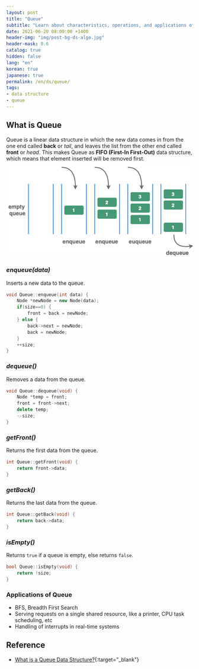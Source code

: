 ```yaml
---
layout: post
title: "Queue"
subtitle: "Learn about characteristics, operations, and applications of Queue"
date: 2021-06-20 08:00:00 +1400
header-img: "img/post-bg-ds-algo.jpg"
header-mask: 0.6
catalog: true
hidden: false
lang: "en"
korean: true
japanese: true
permalink: /en/ds/queue/
tags:
- data structure
- queue
---
```


## What is Queue

Queue is a linear data structure in which the new data comes in from the one end called **back** or _tail_, and leaves the list
from the other end called **front** or _head_. This makes Queue as **FIFO (First-In First-Out)** data structure, which means that element inserted will be removed first.

![queue figure](/img/in-post/devouring/week3/queue1.png)

### _enqueue(data)_
Inserts a new data to the queue.

```cpp
void Queue::enqueue(int data) {
    Node *newNode = new Node(data);
    if(size==0) {
        front = back = newNode;
    } else {
        back->next = newNode;
        back = newNode;
    }
    ++size;
}
```

### _dequeue()_
Removes a data from the queue.

```cpp
void Queue::dequeue(void) {
    Node *temp = front;
    front = front->next;
    delete temp;
    --size;
}
```

### _getFront()_
Returns the first data from the queue.

```cpp
int Queue::getFront(void) {
    return front->data;
}
```

### _getBack()_
Returns the last data from the queue.

```cpp
int Queue::getBack(void) {
    return back->data;
}
```

### _isEmpty()_

Returns `true` if a queue is empty, else returns `false`.

```cpp
bool Queue::isEmpty(void) {
    return !size;
}
```

### Applications of Queue
- BFS, Breadth First Search
- Serving requests on a single shared resource, like a printer, CPU task scheduling, etc
- Handling of interrupts in real-time systems

<!-- 
### Practice Problem (Leetcode)
- [933. Number of Recent Calls](https://leetcode.com/problems/number-of-recent-calls/){:target="_blank"}
  
---

#### 933. Number of Recent Calls [🔗](https://leetcode.com/problems/number-of-recent-calls/){:target="_blank"}
--->

## Reference
- [What is a Queue Data Structure?](https://www.studytonight.com/data-structures/queue-data-structure){:target="_blank"}
